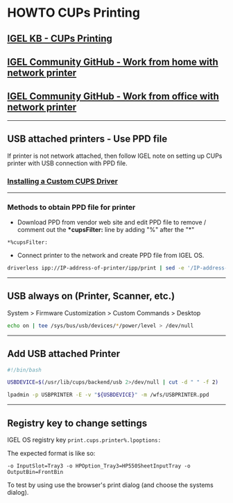 # HOWTO CUPs Printing

## [IGEL KB - CUPs Printing](https://kb.igel.com/igelos-11.08/en/cups-63805004.html)
## [IGEL Community GitHub - Work from home with network printer](https://github.com/IGEL-Community/IGEL-Custom-Partitions/tree/master/CP_Source/Tools_Drivers/WFH-Add-Network-Printers)
## [IGEL Community GitHub - Work from office with network printer](https://github.com/IGEL-Community/IGEL-Custom-Partitions/tree/master/CP_Source/Tools_Drivers/WFO-Add-Assigned-Printers)

-----

## USB attached printers - Use PPD file

If printer is not network attached, then follow IGEL note on setting up CUPs printer with USB connection with PPD file.

### [Installing a Custom CUPS Driver](https://kb.igel.com/igelos-11.08/en/installing-a-custom-cups-driver-63804114.html)

-----

### Methods to obtain PPD file for printer

- Download PPD from vendor web site and edit PPD file to remove / comment out the **\*cupsFilter:** line by adding "%" after the "*"

``` linenums="1"
*%cupsFilter:
```

- Connect printer to the network and create PPD file from IGEL OS.  

```bash linenums="1"
driverless ipp://IP-address-of-printer/ipp/print | sed -e '/IP-address-of-printer/d' -e 's/drvless/printer-name/' > /tmp/printer-name.PPD
```

-----

## USB always on (Printer, Scanner, etc.)

System > Firmware Customization > Custom Commands > Desktop

```bash linenums="1"
echo on | tee /sys/bus/usb/devices/*/power/level > /dev/null
```

-----

## Add USB attached Printer

```bash linenums="1"
#!/bin/bash

USBDEVICE=$(/usr/lib/cups/backend/usb 2>/dev/null | cut -d " " -f 2)

lpadmin -p USBPRINTER -E -v "${USBDEVICE}" -m /wfs/USBPRINTER.ppd
```

-----

## Registry key to change settings

IGEL OS registry key `print.cups.printer%.lpoptions:`

The expected format is like so:

`-o InputSlot=Tray3 -o HPOption_Tray3=HP550SheetInputTray -o OutputBin=FrontBin`

To test by using use the browser's print dialog (and choose the systems dialog).
